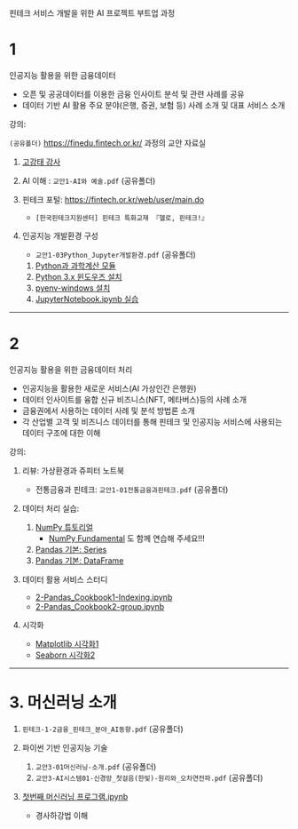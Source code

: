 핀테크 서비스 개발을 위한 AI 프로젝트 부트업 과정

# 1

인공지능 활용을 위한 금융데이터

- 오픈 및 공공데이터를 이용한 금융 인사이트 분석 및 관련 사례를 공유
- 데이터 기반 AI 활용 주요 분야(은행, 증권, 보험 등) 사례 소개 및 대표 서비스 소개


강의:

`(공유폴더)` https://finedu.fintech.or.kr/ 과정의 교안 자료실

1. [고강태 강사](https://gist.github.com/qkboo/c3023b93f858f86809994e5656017e6c)
1. AI 이해 : `교안1-AI와 예술.pdf` (공유폴더)
1. 핀테크 포털: https://fintech.or.kr/web/user/main.do
   - `[한국핀테크지원센터] 핀테크 특화교재 『헬로, 핀테크!』`
1. 인공지능 개발환경 구성
   - `교안1-03Python_Jupyter개발환경.pdf` (공유폴더)

   1. [Python과 과학계산 모듈](https://gist.github.com/qkboo/8f10b26dba2155e4eca5d50de37db0ec)
   2. [Python 3.x 윈도우즈 설치](https://gist.github.com/qkboo/06b29fb979c24fa45257e5a6a6e1599a)
   3. [pyenv-windows 설치](https://gist.github.com/qkboo/f4017234490e1f3fb7326c3b5dfebf40)
   4. [JupyterNotebook.ipynb 실습](notebooks/1-01JupyterNotebook.ipynb)

---

# 2

인공지능 활용을 위한 금융데이터 처리

- 인공지능을 활용한 새로운 서비스(AI 가상인간 은행원)
- 데이터 인사이트를 융합 신규 비즈니스(NFT, 메타버스)등의 사례 소개
- 금융권에서 사용하는 데이터 사례 및 분석 방법론 소개
- 각 산업별 고객 및 비즈니스 데이터를 통해 핀테크 및 인공지능 서비스에 사용되는 데이터 구조에 대한 이해

강의:

1. 리뷰: 가상환경과 쥬피터 노트북
   - 전통금융과 핀테크: `교안1-01전통금융과핀테크.pdf` (공유폴더)
2. 데이터 처리 실습:
   1. [NumPy 튜토리얼](notebooks/2-01NumPy-Tutorial-0.ipynb)
      - [NumPy Fundamental](https://numpy.org/doc/stable/user/basics.html) 도 함께 연습해 주세요!!!
   1. [Pandas 기본: Series](notebooks/2-04Pandas_Series-0.ipynb)
   1. [Pandas 기본: DataFrame](notebooks/2-05Pandas_DataFrame-0.ipynb)

3. 데이터 활용 서비스 스터디

   - [2-Pandas_Cookbook1-Indexing.ipynb](notebooks/2-Pandas_Cookbook1-Indexing.ipynb)
   - [2-Pandas_Cookbook2-group.ipynb](notebooks/2-Pandas_Cookbook2-group.ipynb)

4. 시각화

   - [Matplotlib 시각화1](notebooks/3-시각화1-Matplotlib_1.ipynb)
   - [Seaborn 시각화2](notebooks/3-시각화2-Seaborn_1.ipynb)

---

# 3. 머신러닝 소개

1. `핀테크-1-2금융_핀테크_분야_AI동향.pdf` (공유폴더)
2. 파이썬 기반 인공지능 기술
   1. `교안3-01머신러닝-소개.pdf` (공유폴더)
   1. `교안3-AI시스템01-신경망_첫걸음(한빛)-원리와_오차연전파.pdf` (공유폴더)

3. [첫번째 머신러닝 프로그램.ipynb](notebooks/3-01첫번째머신러닝1.ipynb)
      - 경사하강법 이해
